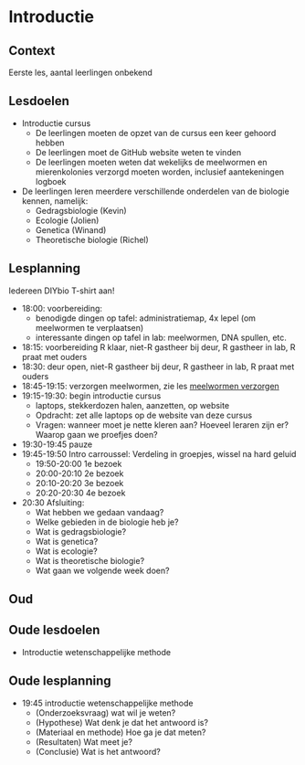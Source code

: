 # Introductie

## Context

Eerste les, aantal leerlingen onbekend

## Lesdoelen

 * Introductie cursus
   * De leerlingen moeten de opzet van de cursus een keer gehoord hebben
   * De leerlingen moet de GitHub website weten te vinden
   * De leerlingen moeten weten dat wekelijks de meelwormen en mierenkolonies verzorgd moeten worden, inclusief aantekeningen logboek
 * De leerlingen leren meerdere verschillende onderdelen van de biologie kennen, namelijk:
   * Gedragsbiologie (Kevin)
   * Ecologie (Jolien)
   * Genetica (Winand)
   * Theoretische biologie (Richel)

## Lesplanning

Iedereen DIYbio T-shirt aan!

 * 18:00: voorbereiding: 
   * benodigde dingen op tafel: administratiemap, 4x lepel (om meelwormen te verplaatsen)
   * interessante dingen op tafel in lab: meelwormen, DNA spullen, etc.
 * 18:15: voorbereiding R klaar, niet-R gastheer bij deur, R gastheer in lab, R praat met ouders
 * 18:30: deur open, niet-R gastheer bij deur, R gastheer in lab, R praat met ouders
 * 18:45-19:15: verzorgen meelwormen, zie les [meelwormen verzorgen](../Lessen/Meelwormen_verzorgen/README.md)
 * 19:15-19:30: begin introductie cursus
   * laptops, stekkerdozen halen, aanzetten, op website
   * Opdracht: zet alle laptops op de website van deze cursus
   * Vragen: wanneer moet je nette kleren aan? Hoeveel leraren zijn er? Waarop gaan we proefjes doen?
 * 19:30-19:45 pauze 
 * 19:45-19:50 Intro carroussel: Verdeling in groepjes, wissel na hard geluid
   * 19:50-20:00 1e bezoek
   * 20:00-20:10 2e bezoek
   * 20:10-20:20 3e bezoek
   * 20:20-20:30 4e bezoek
 * 20:30 Afsluiting:
   * Wat hebben we gedaan vandaag?
   * Welke gebieden in de biologie heb je?
   * Wat is gedragsbiologie?
   * Wat is genetica?
   * Wat is ecologie?
   * Wat is theoretische biologie?
   * Wat gaan we volgende week doen?

## Oud

## Oude lesdoelen

 * Introductie wetenschappelijke methode   

## Oude lesplanning

 * 19:45 introductie wetenschappelijke methode
    * (Onderzoeksvraag) wat wil je weten?
    * (Hypothese) Wat denk je dat het antwoord is?
    * (Materiaal en methode) Hoe ga je dat meten?
    * (Resultaten) Wat meet je?
    * (Conclusie) Wat is het antwoord?
